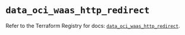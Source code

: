 # `data_oci_waas_http_redirect`

Refer to the Terraform Registry for docs: [`data_oci_waas_http_redirect`](https://registry.terraform.io/providers/hashicorp/oci/7.19.0/docs/data-sources/waas_http_redirect).
